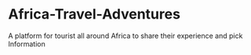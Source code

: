 # Africa-Travel-Adventures
A platform for tourist all around Africa to share their experience and pick Information
